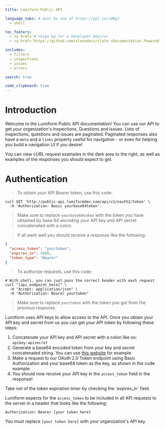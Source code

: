 ```yaml
---
title: Lumiform Public API

language_tabs: # must be one of https://git.io/vQNgJ
  - shell

toc_footers:
  - <a href='#'>Sign Up for a Developer Key</a>
  - <a href='https://github.com/slatedocs/slate'>Documentation Powered by Slate</a>

includes:
  - filters
  - inspections 
  - issues
  - errors

search: true

code_clipboard: true
---
```


# Introduction

Welcome to the Lumiform Public API documentation! You can use our API to get your organization's Inspections, Questions and Issues.
Lists of inspections, questions and issues are paginated. Paginated responses also have a `meta` and a `links` property 
useful for navigation - or even for helping you build a navigation UI if you desire!
 
You can view cURL request examples in the dark area to the right, as well as examples of the responses you should expect to get.

# Authentication

> To obtain your API Bearer token, use this code:

```shell
curl GET 'http://public-api.lumiformdev.com/api/v1/oauth2/token' \
  -H 'Authorization: Basic yourbase64token'
```

> Make sure to replace `yourbase64token` with the token you have obtained by base 64 encoding your API key and API secret concatenated with a colon.

> If all went well you should receive a response like the following:

```json
{
  "access_token": "yourtoken",
  "expires_in": 3600,
  "token_type": "Bearer"
}
```

> To authorize requests, use this code:

```shell
# With shell, you can just pass the correct header with each request
curl "[api_endpoint_here]" \
  -H "Accept: application/json" \
  -H "Authorization: Bearer yourtoken"
```

> Make sure to replace `yourtoken` with the token you got from the previous response.

Lumiform uses API keys to allow access to the API. Once you obtain your API key and secret from us you can get your API token by following these steps:

1. Concatenate your API key and API secret with a colon like so: `apikey:apisecret`
2. Generate a base64 encoded token from your key and secret concatenated string. You can use [this website](https://www.base64encode.org/) for example.
3. Make a request to our OAuth 2.0 Token endpoint using Basic Authorization and your base64 token as the key, as shown in the code example.
4. You should now receive your API key in the `access_token` field in the response!

<aside class="notice">
Take not of the token expiration timer by checking the `expires_in` field.
</aside>

Lumiform expects for the `access_token` to be included in all API requests to the server in a header that looks like the following:

`Authorization: Bearer [your token here]`

<aside class="notice">
You must replace <code>[your token here]</code> with your organization's API key.
</aside>
